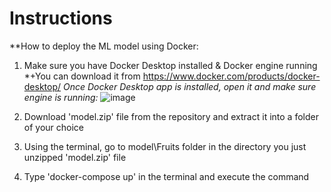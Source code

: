 # Instructions

**How to deploy the ML model using Docker:

1. Make sure you have Docker Desktop installed & Docker engine running
*+You can download it from https://www.docker.com/products/docker-desktop/ 
*Once Docker Desktop app is installed, open it and make sure engine is running:*
![image](https://user-images.githubusercontent.com/98345993/178155347-be1a82e5-6ab9-4e65-bc9b-d556f289a132.png)

3. Download 'model.zip' file from the repository and extract it into a folder of your choice
4. Using the terminal, go to model\Fruits folder in the directory you just unzipped 'model.zip' file
5. Type 'docker-compose up' in the terminal and execute the command
